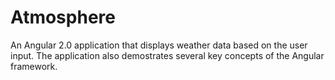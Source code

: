 # Atmosphere

An Angular 2.0 application that displays weather data based on the user input. The application also demostrates several key concepts of the Angular framework.